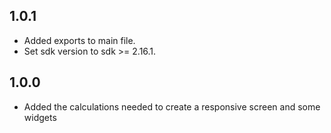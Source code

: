 ## 1.0.1

* Added exports to main file.
* Set sdk version to sdk >= 2.16.1.

## 1.0.0

* Added the calculations needed to create a responsive screen and some widgets

